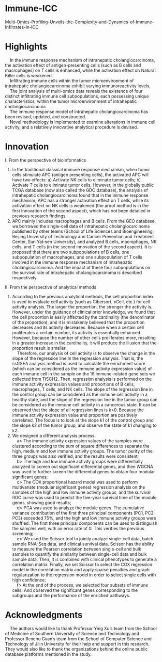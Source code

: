 # Immune-ICC
Multi-Omics-Profiling-Unveils-the-Complexity-and-Dynamics-of-Immune-Infiltrates-in-ICC

# Highlights
&nbsp;&nbsp;&nbsp;&nbsp;In the immune response mechanism of intrahepatic cholangiocarcinoma, the activation effect of antigen-presenting cells (such as B cells and macrophages) on T cells is enhanced, while the activation effect on Natural Killer cells is weakened.<br>
&nbsp;&nbsp;&nbsp;&nbsp;Infiltrating immune cells within the tumor microenvironment of intrahepatic cholangiocarcinoma exhibit varying immunoreactivity levels.<br>
&nbsp;&nbsp;&nbsp;&nbsp;The joint analysis of multi-omics data reveals the existence of four distinct infiltrating immune cell subpopulations, each possessing unique characteristics, within the tumor microenvironment of intrahepatic cholangiocarcinoma.<br>
&nbsp;&nbsp;&nbsp;&nbsp;The immune response model of intrahepatic cholangiocarcinoma has been revised, updated, and constructed.<br>
&nbsp;&nbsp;&nbsp;&nbsp;Novel methodology is implemented to examine alterations in immune cell activity, and a relatively innovative analytical procedure is devised.

# Innovation
I. From the perspective of bioinformatics
1) In the traditional classical immune response mechanism, when tumor cells stimulate APC (antigen presenting cells), the activated APC will have two effects: a) Activate NK cells to eliminate tumor cells; b) Activate T cells to eliminate tumor cells. However, in the globally public TCGA database (now also called the GDC database), the analysis of intrahepatic cholangiocarcinoma found that in the immune response mechanism, APC has a stronger activation effect on T cells, while its activation effect on NK cells is weakened (the proof method is in the first innovation of the second aspect), which has not been detailed in previous research findings.
2) APC mainly includes macrophages and B cells. From the GEO database, we borrowed the single-cell data of intrahepatic cholangiocarcinoma published by other teams (School of Life Sciences and Bioengineering, Beijing University of Technology and Cancer Prevention and Treatment Center, Sun Yat-sen University), and analyzed B cells, macrophages, NK cells, and T cells (in the second innovation of the second aspect). It is proposed that there are two subpopulations of B cells, one subpopulation of macrophages, and one subpopulation of T cells involved in the immune response mechanism of intrahepatic cholangiocarcinoma. And the impact of these four subpopulations on the survival rate of intrahepatic cholangiocarcinoma is described respectively.

II. From the perspective of analytical methods
1) According to the previous analytical methods, the cell proportion index is used to evaluate cell activity (such as Cibersort, xCell, etc.) for cell activity analysis. The larger the proportion, the stronger the activity is. However, under the guidance of clinical prior knowledge, we found that the cell proportion is easily affected by the cardinality (the denominator of the proportion), and it is mistakenly believed that the proportion decreases and its activity decreases. Because when a certain cell proliferates a certain number, its activity is essentially enhanced. However, because the number of other cells proliferates more, resulting in a greater increase in the cardinality, it will produce the illusion that the proportion result is smaller.  
&nbsp;&nbsp;&nbsp;&nbsp;Therefore, our analysis of cell activity is to observe the change in the slope of the regression line in the regression analysis. That is, the ssGSEA analysis method is used to calculate the enrichment score (which can be considered as the immune activity expression value) of each immune cell in the sample on the 16 immune-related gene sets we collected from TISCH2. Then, regression analysis is performed on the immune activity expression values ​​and proportions of B cells, macrophages, T cells, and NK cells. The slope of the regression line in the control group can be considered as the immune cell activity in a healthy state, and the slope of the regression line in the tumor group can be considered as the immune cell activity in a cancerous state. It can be observed that the slope of all regression lines is k>0. Because the immune activity expression value and proportion are positively correlated. The focus is to look at the slope k1 of the control group and the slope k2 of the tumor group, and observe the state of k1 changing to k2.  
2) We designed a different analysis process.  
&nbsp;&nbsp;&nbsp;&nbsp;a> The immune activity expression values ​​of the samples were clustered according to the sum of square differences to separate the high, medium and low immune activity groups. The tumor purity of the three groups was also verified, and the results were consistent;<br>
&nbsp;&nbsp;&nbsp;&nbsp;b> The high and low immune activity groups were differentially analyzed to screen out significant differential genes, and then WGCNA was used to further screen the differential genes to obtain four modular significant genes;<br>
&nbsp;&nbsp;&nbsp;&nbsp;c> The COX proportional hazard model was used to perform multivariate (modular significant genes) regression analysis on the samples of the high and low immune activity groups, and the survival ROC curve was used to predict the five-year survival time of the module genes, showing good results;<br>
&nbsp;&nbsp;&nbsp;&nbsp;d> PCA was used to analyze the module genes. The cumulative variance contribution of the first three principal components (PC1, PC2, PC3) exceeded 75%, and the high and low immune activity groups were shuffled. The first three principal components can be used to distinguish the samples well, with an error rate of 0. This verifies the previous screening;<br>
&nbsp;&nbsp;&nbsp;&nbsp;e> We used the Scissor tool to jointly analyze single-cell data, batch sample RNA-Seq data, and clinical survival data. Scissor has the ability to measure the Pearson correlation between single-cell and bulk samples to quantify the similarity between single-cell data and bulk sample data. Then, it is combined with clinical phenotypes to generate a correlation matrix. Finally, we set Scissor to select the COX regression model in the correlation matrix and apply sparse penalties and graph regularization to the regression model in order to select single cells with high confidence;<br>
&nbsp;&nbsp;&nbsp;&nbsp;f> At the end of the process, we selected four subsets of immune cells. And observed the significant genes corresponding to the subgroups and the performance of the enriched pathways.

# Acknowledgments
&nbsp;&nbsp;&nbsp;&nbsp;The authors would like to thank Professor Ying Xu’s team from the School of Medicine of Southern University of Science and Technology and Professor Renchu Guan’s team from the School of Computer Science and Technology of Jilin University for their help and support in this research. They would also like to thank the organizations behind the online public database platforms mentioned in the study.

